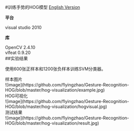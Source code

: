 #训练手势的HOG模型
[English Version](https://github.com/flyingzhao/Gesture-Recognition-HOG/blob/master/English.md)
<p><strong>平台</strong></p>
visual studio 2010</br>
<p><strong>库</strong></p>
OpenCV 2.4.10</br>
vlfeat 0.9.20</br>
##实验结果
<p>使用600张正样本和1200张负样本训练SVM分类器。</p>
样本图片<br/>
![image](https://github.com/flyingzhao/Gesture-Recognition-HOG/blob/master/hog-visualization/example.jpg)<br>
HOG可视化<br/>
![image](https://github.com/flyingzhao/Gesture-Recognition-HOG/blob/master/hog-visualization/hogvisual.jpg)<br>
测试结果<br/>
![image](https://github.com/flyingzhao/Gesture-Recognition-HOG/blob/master/hog-visualization/result.jpg)<br>
